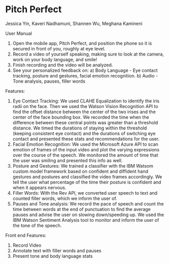 # Pitch Perfect
Jessica Yin, Kaveri Nadhamuni, Shannen Wu, Meghana Kamineni

User Manual
1. Open the mobile app, Pitch Perfect, and position the phone so it is secured in front of you, roughly at eye level.
2. Record a video of yourself speaking, making sure to look at the camera, work on your body language, and smile!
3. Finish recording and the video will be analyzed. 
4. See your personalized feedback on:
  a) Body Language - Eye contact tracking, posture and gestures, facial emotion recognition.
  b) Audio - Tone analysis, pauses, filler words

Features:
1) Eye Contact Tracking: We used CLAHE Equalization to identify the iris radii on the face. Then we used the Watson Vision Recognition API to find the offset distance between the center of the two irises and the center of the face bounding box. We recorded the time when the difference between these central points was greater than a threshold distance. We timed the durations of staying within the threshold (keeping consistent eye contact) and the durations of switching eye contact and presented these stats and recommendations for the user.
2) Facial Emotion Recognition:  We used the Microsoft Azure API to scan emotion of frames of the input video and plot the varying expressions over the course of the speech.  We monitored the amount of time that the user was smiling and presented this info as well.
3) Posture and Gestures: We trained a classifier with the IBM Watsom custom model framework based on confident and diffident hand gestures and postures and classified the video frames accordingly. We tell the user what percentage of the time their posture is confident and when it appears nervous.
4) Filler Words: With the Rev API, we converted user speech to text and counted filler words, which we inform the user of.
5) Pauses and Tone analysis: We record the pace of speech and count the time between words at the end of punctuation to find the average pauses and advise the user on slowing down/speeding up. We used the IBM Watson Sentiment Analysis tool to monitor and inform the user of the tone of the speech.

Front end Features:
1) Record Video
2) Annotate text with filler words and pauses
3) Present tone and body language stats
